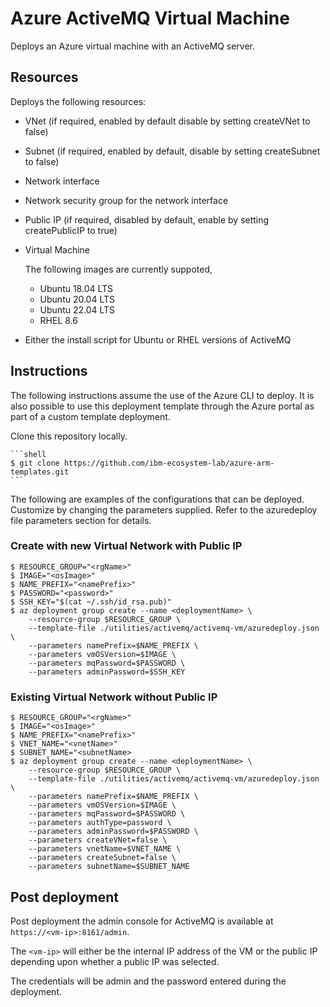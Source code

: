 # Azure ActiveMQ Virtual Machine

Deploys an Azure virtual machine with an ActiveMQ server.

## Resources

Deploys the following resources:
- VNet (if required, enabled by default disable by setting createVNet to false)
- Subnet (if required, enabled by default, disable by setting createSubnet to false)
- Network interface
- Network security group for the network interface
- Public IP (if required, disabled by default, enable by setting createPublicIP to true)
- Virtual Machine

    The following images are currently suppoted,
    - Ubuntu 18.04 LTS
    - Ubuntu 20.04 LTS
    - Ubuntu 22.04 LTS
    - RHEL 8.6
- Either the install script for Ubuntu or RHEL versions of ActiveMQ

## Instructions

The following instructions assume the use of the Azure CLI to deploy. It is also possible to use this deployment template through the Azure portal as part of a custom template deployment. 

Clone this repository locally.

    ```shell
    $ git clone https://github.com/ibm-ecosystem-lab/azure-arm-templates.git
    ```

The following are examples of the configurations that can be deployed. Customize by changing the parameters supplied. Refer to the azuredeploy file parameters section for details.

### Create with new Virtual Network with Public IP

```shell
$ RESOURCE_GROUP="<rgName>"
$ IMAGE="<osImage>"
$ NAME_PREFIX="<namePrefix>"
$ PASSWORD="<password>"
$ SSH_KEY="$(cat ~/.ssh/id_rsa.pub)"
$ az deployment group create --name <deploymentName> \
    --resource-group $RESOURCE_GROUP \
    --template-file ./utilities/activemq/activemq-vm/azuredeploy.json \
    --parameters namePrefix=$NAME_PREFIX \
    --parameters vmOSVersion=$IMAGE \
    --parameters mqPassword=$PASSWORD \
    --parameters adminPassword=$SSH_KEY
```

### Existing Virtual Network without Public IP

```shell
$ RESOURCE_GROUP="<rgName>"
$ IMAGE="<osImage>"
$ NAME_PREFIX="<namePrefix>"
$ VNET_NAME="<vnetName>"
$ SUBNET_NAME="<subnetName>
$ az deployment group create --name <deploymentName> \
    --resource-group $RESOURCE_GROUP \
    --template-file ./utilities/activemq/activemq-vm/azuredeploy.json \
    --parameters namePrefix=$NAME_PREFIX \
    --parameters vmOSVersion=$IMAGE \
    --parameters mqPassword=$PASSWORD \
    --parameters authType=password \
    --parameters adminPassword=$PASSWORD \
    --parameters createVNet=false \
    --parameters vnetName=$VNET_NAME \
    --parameters createSubnet=false \
    --parameters subnetName=$SUBNET_NAME
```

## Post deployment

Post deployment the admin console for ActiveMQ is available at `https://<vm-ip>:8161/admin`.
    
The `<vm-ip>` will either be the internal IP address of the VM or the public IP depending upon whether a public IP was selected.

The credentials will be admin and the password entered during the deployment.